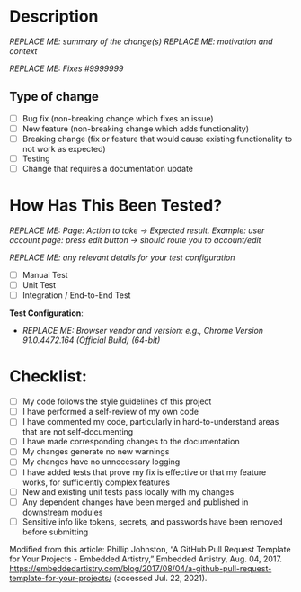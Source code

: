 
# Description

_REPLACE ME: summary of the change(s)_
_REPLACE ME: motivation and context_

_REPLACE ME: Fixes #9999999_

## Type of change

- [ ] Bug fix (non-breaking change which fixes an issue)
- [ ] New feature (non-breaking change which adds functionality)
- [ ] Breaking change (fix or feature that would cause existing functionality to not work as expected)
- [ ] Testing 
- [ ] Change that requires a documentation update

# How Has This Been Tested?

_REPLACE ME: Page: Action to take -> Expected result. Example: user account page: press edit button -> should route you to account/edit_ 

_REPLACE ME: any relevant details for your test configuration_

- [ ] Manual Test
- [ ] Unit Test
- [ ] Integration / End-to-End Test

**Test Configuration**:
* _REPLACE ME: Browser vendor and version: e.g., Chrome Version 91.0.4472.164 (Official Build) (64-bit)_

# Checklist:

- [ ] My code follows the style guidelines of this project
- [ ] I have performed a self-review of my own code
- [ ] I have commented my code, particularly in hard-to-understand areas that are not self-documenting
- [ ] I have made corresponding changes to the documentation
- [ ] My changes generate no new warnings 
- [ ] My changes have no unnecessary logging
- [ ] I have added tests that prove my fix is effective or that my feature works, for sufficiently complex features
- [ ] New and existing unit tests pass locally with my changes
- [ ] Any dependent changes have been merged and published in downstream modules
- [ ] Sensitive info like tokens, secrets, and passwords have been removed before submitting

Modified from this article:
Phillip Johnston, “A GitHub Pull Request Template for Your Projects - Embedded Artistry,” Embedded Artistry, Aug. 04, 2017. https://embeddedartistry.com/blog/2017/08/04/a-github-pull-request-template-for-your-projects/ (accessed Jul. 22, 2021).
